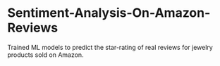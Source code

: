 # Sentiment-Analysis-On-Amazon-Reviews
Trained ML models to predict the star-rating of real reviews for jewelry products sold on Amazon.
